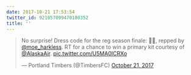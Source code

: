```yaml
---
date: 2017-10-21 17:53:54
twitter_id: 921857099470180352
title: ''
---
```


<blockquote class="twitter-tweet"><p lang="en" dir="ltr">No surprise! Dress code for the reg season finale: 💚💛, repped by <a href="https://twitter.com/moe_harkless?ref_src=twsrc%5Etfw">@moe_harkless</a>. RT for a chance to win a primary kit courtesy of <a href="https://twitter.com/AlaskaAir?ref_src=twsrc%5Etfw">@AlaskaAir</a>. <a href="https://t.co/U5MA0ICRXo">pic.twitter.com/U5MA0ICRXo</a></p>&mdash; Portland Timbers (@TimbersFC) <a href="https://twitter.com/TimbersFC/status/921772316068941825?ref_src=twsrc%5Etfw">October 21, 2017</a></blockquote>
<script async src="https://platform.twitter.com/widgets.js" charset="utf-8"></script>
